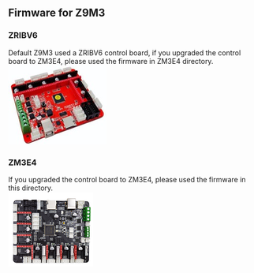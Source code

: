 ## Firmware for Z9M3 
### ZRIBV6 
Default Z9M3 used a ZRIBV6 control board, if you upgraded the control board to ZM3E4, please used the firmware in ZM3E4 directory.  
![ZRIBV6](../ZRIBV6.jpg)    

### ZM3E4
If you upgraded the control board to ZM3E4, please used the firmware in this directory.  
![ZM3E4](../ZM3E4.jpg)  
 




